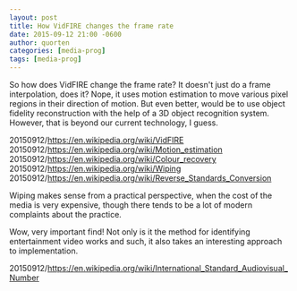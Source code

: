 ```yaml
---
layout: post
title: How VidFIRE changes the frame rate
date: 2015-09-12 21:00 -0600
author: quorten
categories: [media-prog]
tags: [media-prog]
---
```


So how does VidFIRE change the frame rate?  It doesn't just do a frame
interpolation, does it?  Nope, it uses motion estimation to move
various pixel regions in their direction of motion.  But even better,
would be to use object fidelity reconstruction with the help of a 3D
object recognition system.  However, that is beyond our current
technology, I guess.

20150912/https://en.wikipedia.org/wiki/VidFIRE  
20150912/https://en.wikipedia.org/wiki/Motion_estimation  
20150912/https://en.wikipedia.org/wiki/Colour_recovery  
20150912/https://en.wikipedia.org/wiki/Wiping  
20150912/https://en.wikipedia.org/wiki/Reverse_Standards_Conversion

Wiping makes sense from a practical perspective, when the cost of the
media is very expensive, though there tends to be a lot of modern
complaints about the practice.

Wow, very important find!  Not only is it the method for identifying
entertainment video works and such, it also takes an interesting
approach to implementation.

20150912/https://en.wikipedia.org/wiki/International_Standard_Audiovisual_Number
